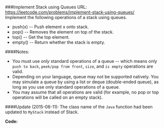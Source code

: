 ###Implement Stack using Queues
URL: https://leetcode.com/problems/implement-stack-using-queues/</br>
Implement the following operations of a stack using queues.

- push(x) -- Push element x onto stack.
- pop() -- Removes the element on top of the stack.
- top() -- Get the top element.
- empty() -- Return whether the stack is empty.

####Notes:
- You must use _only_ standard operations of a queue -- which means only `push to back`, `peek/pop from front`, `size`, and `is empty` operations are valid.
- Depending on your language, queue may not be supported natively. You may simulate a queue by using a list or deque (double-ended queue), as long as you use only standard operations of a queue.
- You may assume that all operations are valid (for example, no pop or top operations will be called on an empty stack).

####Update (2015-06-11):
The class name of the `Java` function had been updated to `MyStack` instead of Stack.

__Code:__